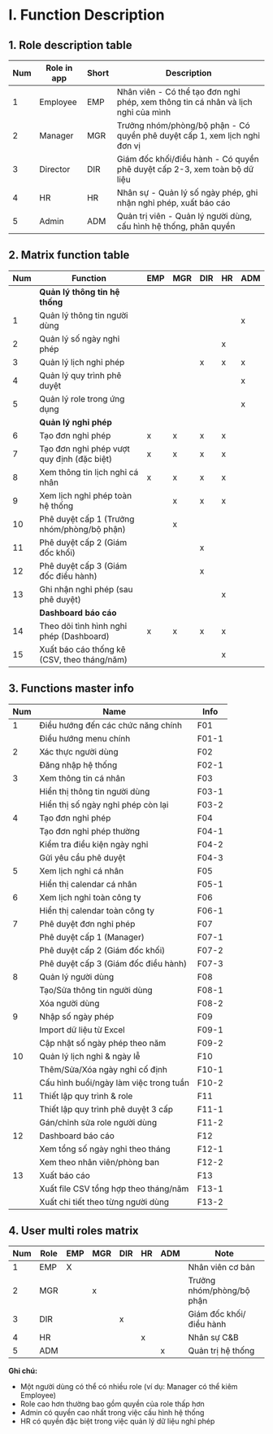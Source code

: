 # I. Function Description

## 1. Role description table

| Num | Role in app | Short | Description |
|-----|-------------|-------|-------------|
| 1 | Employee | EMP | Nhân viên - Có thể tạo đơn nghỉ phép, xem thông tin cá nhân và lịch nghỉ của mình |
| 2 | Manager | MGR | Trưởng nhóm/phòng/bộ phận - Có quyền phê duyệt cấp 1, xem lịch nghỉ đơn vị |
| 3 | Director | DIR | Giám đốc khối/điều hành - Có quyền phê duyệt cấp 2-3, xem toàn bộ dữ liệu |
| 4 | HR | HR | Nhân sự - Quản lý số ngày phép, ghi nhận nghỉ phép, xuất báo cáo |
| 5 | Admin | ADM | Quản trị viên - Quản lý người dùng, cấu hình hệ thống, phân quyền |

## 2. Matrix function table

| Num | Function | EMP | MGR | DIR | HR | ADM |
|-----|----------|-----|-----|-----|----|----|
| | **Quản lý thông tin hệ thống** | | | | | |
| 1 | Quản lý thông tin người dùng | | | | | x |
| 2 | Quản lý số ngày nghỉ phép | | | | x | |
| 3 | Quản lý lịch nghỉ phép | | | x | x | x |
| 4 | Quản lý quy trình phê duyệt | | | | | x |
| 5 | Quản lý role trong ứng dụng | | | | | x |
| | **Quản lý nghỉ phép** | | | | | |
| 6 | Tạo đơn nghỉ phép | x | x | x | x | |
| 7 | Tạo đơn nghỉ phép vượt quy định (đặc biệt) | x | x | x | x | |
| 8 | Xem thông tin lịch nghỉ cá nhân | x | x | x | x | |
| 9 | Xem lịch nghỉ phép toàn hệ thống | | x | x | x | |
| 10 | Phê duyệt cấp 1 (Trưởng nhóm/phòng/bộ phận) | | x | | | |
| 11 | Phê duyệt cấp 2 (Giám đốc khối) | | | x | | |
| 12 | Phê duyệt cấp 3 (Giám đốc điều hành) | | | x | | |
| 13 | Ghi nhận nghỉ phép (sau phê duyệt) | | | | x | |
| | **Dashboard báo cáo** | | | | | |
| 14 | Theo dõi tình hình nghỉ phép (Dashboard) | x | x | x | x | |
| 15 | Xuất báo cáo thống kê (CSV, theo tháng/năm) | | | | x | |

## 3. Functions master info

| Num | Name | Info |
|-----|------|------|
| 1 | Điều hướng đến các chức năng chính | F01 |
| | Điều hướng menu chính | F01-1 |
| 2 | Xác thực người dùng | F02 |
| | Đăng nhập hệ thống | F02-1 |
| 3 | Xem thông tin cá nhân | F03 |
| | Hiển thị thông tin người dùng | F03-1 |
| | Hiển thị số ngày nghỉ phép còn lại | F03-2 |
| 4 | Tạo đơn nghỉ phép | F04 |
| | Tạo đơn nghỉ phép thường | F04-1 |
| | Kiểm tra điều kiện ngày nghỉ | F04-2 |
| | Gửi yêu cầu phê duyệt | F04-3 |
| 5 | Xem lịch nghỉ cá nhân | F05 |
| | Hiển thị calendar cá nhân | F05-1 |
| 6 | Xem lịch nghỉ toàn công ty | F06 |
| | Hiển thị calendar toàn công ty | F06-1 |
| 7 | Phê duyệt đơn nghỉ phép | F07 |
| | Phê duyệt cấp 1 (Manager) | F07-1 |
| | Phê duyệt cấp 2 (Giám đốc khối) | F07-2 |
| | Phê duyệt cấp 3 (Giám đốc điều hành) | F07-3 |
| 8 | Quản lý người dùng | F08 |
| | Tạo/Sửa thông tin người dùng | F08-1 |
| | Xóa người dùng | F08-2 |
| 9 | Nhập số ngày phép | F09 |
| | Import dữ liệu từ Excel | F09-1 |
| | Cập nhật số ngày phép theo năm | F09-2 |
| 10 | Quản lý lịch nghỉ & ngày lễ | F10 |
| | Thêm/Sửa/Xóa ngày nghỉ cố định | F10-1 |
| | Cấu hình buổi/ngày làm việc trong tuần | F10-2 |
| 11 | Thiết lập quy trình & role | F11 |
| | Thiết lập quy trình phê duyệt 3 cấp | F11-1 |
| | Gán/chỉnh sửa role người dùng | F11-2 |
| 12 | Dashboard báo cáo | F12 |
| | Xem tổng số ngày nghỉ theo tháng | F12-1 |
| | Xem theo nhân viên/phòng ban | F12-2 |
| 13 | Xuất báo cáo | F13 |
| | Xuất file CSV tổng hợp theo tháng/năm | F13-1 |
| | Xuất chi tiết theo từng người dùng | F13-2 |

## 4. User multi roles matrix

| Num | Role | EMP | MGR | DIR | HR | ADM | Note |
|-----|------|-----|-----|-----|----|----|------|
| 1 | EMP | X | | | | | Nhân viên cơ bản |
| 2 | MGR | | x | | | | Trưởng nhóm/phòng/bộ phận |
| 3 | DIR | | | x | | | Giám đốc khối/điều hành |
| 4 | HR | | | | x | | Nhân sự C&B |
| 5 | ADM | | | | | x | Quản trị hệ thống |

**Ghi chú:**
- Một người dùng có thể có nhiều role (ví dụ: Manager có thể kiêm Employee)
- Role cao hơn thường bao gồm quyền của role thấp hơn
- Admin có quyền cao nhất trong việc cấu hình hệ thống
- HR có quyền đặc biệt trong việc quản lý dữ liệu nghỉ phép 